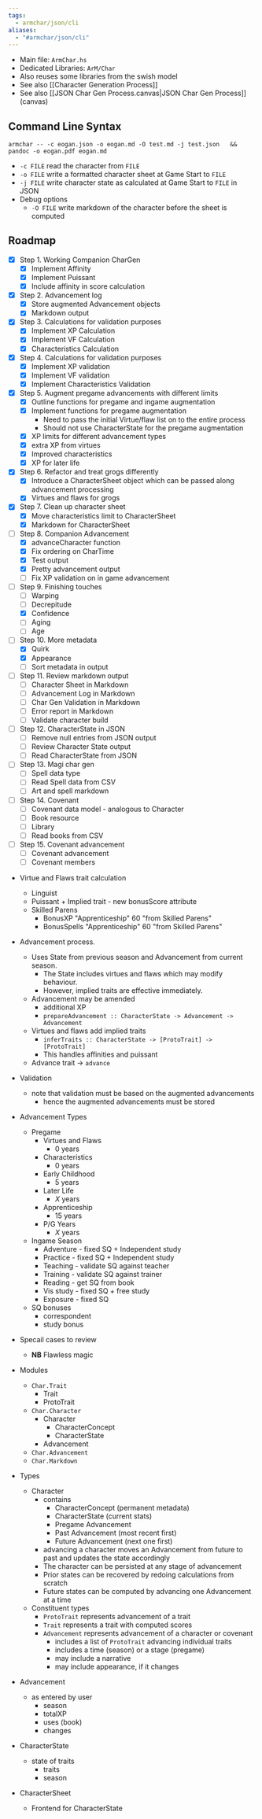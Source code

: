 ```yaml
---
tags:
  - armchar/json/cli
aliases:
  - "#armchar/json/cli"
---
```

+ Main file: `ArmChar.hs`
+ Dedicated Libraries: `ArM/Char`
+ Also reuses some libraries from the swish model
+ See also [[Character Generation Process]]
+ See also [[JSON Char Gen Process.canvas|JSON Char Gen Process]] (canvas)

## Command Line Syntax

```
armchar -- -c eogan.json -o eogan.md -O test.md -j test.json   && pandoc -o eogan.pdf eogan.md  
```

+ `-c FILE` read the character from `FILE`
+ `-o FILE` write a formatted character sheet at Game Start to `FILE`
+ `-j FILE` write character state as calculated at Game Start to `FILE` in JSON
+ Debug options
	+ `-O FILE` write markdown of the character before the sheet is computed

## Roadmap

+ [x] Step 1.  Working Companion CharGen
	+ [x] Implement Affinity
	+ [x] Implement Puissant
	+ [x] Include affinity in score calculation
+ [x] Step 2. Advancement log
	+ [x] Store augmented Advancement objects
	+ [x] Markdown output
+ [x] Step 3. Calculations for validation purposes
	+ [x] Implement XP Calculation
	+ [x] Implement VF Calculation
	+ [x] Characteristics Calculation
+ [x] Step 4. Calculations for validation purposes
	+ [x] Implement XP validation
	+ [x] Implement VF validation
	+ [x] Implement Characteristics Validation
+ [x] Step 5. Augment pregame advancements with different limits
	+ [x] Outline functions for pregame and ingame augmentation
	+ [x] Implement functions for pregame augmentation
		+  Need to pass the initial Virtue/flaw list on to the entire process
		+ Should not use CharacterState for the pregame augmentation
	+ [x] XP limits for different advancement types
	+ [x] extra XP from virtues
	+ [x] Improved characteristics
	+ [x] XP for later life
+ [x] Step 6. Refactor and treat grogs differently
	+ [x] Introduce a CharacterSheet object which can be passed along advancement processing
	+ [x] Virtues and flaws for grogs
+ [x] Step 7.  Clean up character sheet
	+ [x] Move characteristics limit to CharacterSheet
	+ [x] Markdown for CharacterSheet
+ [ ] Step 8.  Companion Advancement
	+ [x] advanceCharacter function
	+ [x] Fix ordering on CharTime
	+ [x] Test output
	+ [x] Pretty advancement output
	+ [ ] Fix XP validation on in game advancement
+ [ ] Step 9. Finishing touches
	+ [ ] Warping
	+ [ ] Decrepitude
	+ [x] Confidence
	+ [ ] Aging
	+ [ ] Age
+ [ ] Step 10.  More metadata
	+ [x] Quirk
	+ [x] Appearance
	+ [ ] Sort metadata in output 
+ [ ] Step 11.  Review markdown output 
	+ [ ] Character Sheet in Markdown
	+ [ ] Advancement Log in Markdown
	+ [ ] Char Gen Validation in Markdown
	+ [ ] Error report in Markdown
	+ [ ] Validate character build
+ [ ] Step 12.  CharacterState in JSON
	+ [ ] Remove null entries from JSON output
	+ [ ] Review Character State output
	+ [ ] Read CharacterState from JSON
+ [ ] Step 13.  Magi char gen
	+ [ ] Spell data type
	+ [ ] Read Spell data from CSV
	+ [ ] Art and spell markdown
+ [ ] Step 14. Covenant
	+ [ ] Covenant data model - analogous to Character
	+ [ ] Book resource
	+ [ ] Library
	+ [ ] Read books from CSV
+ [ ] Step 15. Covenant advancement
	+ [ ] Covenant advancement
	+ [ ] Covenant members

+ Virtue and Flaws trait calculation
	+ Linguist
	+ Puissant
			+ Implied trait - new bonusScore attribute
	+ Skilled Parens
		+ BonusXP "Apprenticeship" 60 "from Skilled Parens"
		+ BonusSpells "Apprenticeship" 60 "from Skilled Parens"

+ Advancement process.
    + Uses State from previous season and Advancement from current season.
        + The State includes virtues and flaws which may modify behaviour.
        + However, implied traits are effective immediately.
    + Advancement may be amended
        + additional XP
        + `prepareAdvancement :: CharacterState -> Advancement -> Advancement`
    + Virtues and flaws add implied traits
        + `inferTraits :: CharacterState -> [ProtoTrait] -> [ProtoTrait]`
        + This handles affinities and puissant
    + Advance trait $\to$  `advance`
+ Validation
	+ note that validation must be based on the augmented advancements
		+ hence the augmented advancements must be stored
+ Advancement Types
	+ Pregame
		+ Virtues and Flaws
			+ 0 years
		+ Characteristics
			+ 0 years
		+ Early Childhood
			+ 5 years
		+ Later Life
			+ $X$ years
		+ Apprenticeship
			+ 15 years
		+ P/G Years
			+ $X$ years
	+ Ingame Season
		+ Adventure - fixed SQ + Independent study
		+ Practice - fixed SQ + Independent study
		+ Teaching - validate SQ against teacher
		+ Training - validate SQ against trainer
		+ Reading - get SQ from book
		+ Vis study - fixed SQ + free study
		+ Exposure - fixed SQ
	+ SQ bonuses
		+ correspondent
		+ study bonus
	 
       
+ Specail cases to review
	+ **NB** Flawless magic
+ Modules
	+ `Char.Trait`
		+ Trait
		+ ProtoTrait
	+ `Char.Character`
		+ Character
			+ CharacterConcept
			+ CharacterState
		+ Advancement
	+ `Char.Advancement`
	+ `Char.Markdown`
+ Types
	+ Character
		+ contains
			+ CharacterConcept (permanent metadata)
			+ CharacterState (current stats)
			+ Pregame Advancement
			+ Past Advancement (most recent first)
			+ Future Advancement (next one first)
		+ advancing a character moves an Advancement from future to past and updates the state accordingly
		+ The character can be persisted at any stage of advancement
		+ Prior states can be recovered by redoing calculations from scratch
		+ Future states can be computed by advancing one Advancement at a time
	+ Constituent types
		+ `ProtoTrait` represents advancement of a trait
		+ `Trait` represents a trait with computed scores
		+ `Advancement` represents advancement of a character or covenant
			+ includes a list of `ProtoTrait` advancing individual traits
			+ includes a time (season) or a stage (pregame)
			+ may include a narrative
			+ may include appearance, if it changes
+ Advancement
	+ as entered by user
		+ season 
		+ totalXP
		+ uses (book)
		+ changes 
+ CharacterState
	+ state of traits
		+ traits
		+ season
+ CharacterSheet
	+ Frontend for CharacterState
